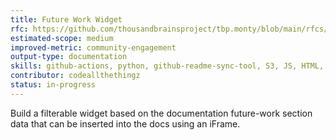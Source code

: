 ```yaml
---
title: Future Work Widget
rfc: https://github.com/thousandbrainsproject/tbp.monty/blob/main/rfcs/0015_future_work.md
estimated-scope: medium
improved-metric: community-engagement
output-type: documentation
skills: github-actions, python, github-readme-sync-tool, S3, JS, HTML, CSS
contributor: codeallthethingz
status: in-progress
---
```


Build a filterable widget based on the documentation future-work section data that can be inserted into the docs using an iFrame.